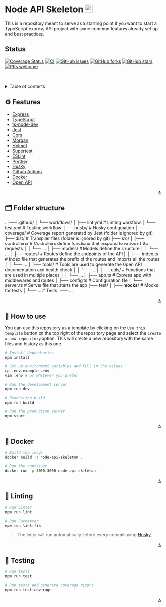 <div id="top">
  <h1>Node API Skeleton <img src="https://cdn.iconscout.com/icon/free/png-256/typescript-1174965.png" width="25" height="25" /></h1>
</div>

<p>This is a repository meant to serve as a starting point if you want to start a TypeScript express API project with some common features already set up and best practices.</p>
</div>

## Status

[![Coverage Status](https://img.shields.io/coverallsCoverage/github/Proskynete/node-api-skeleton?logo=Coveralls)](https://coveralls.io/github/Proskynete/node-api-skeleton?branch=master) [![CI](https://img.shields.io/github/actions/workflow/status/Proskynete/node-api-skeleton/ci.yml?logo=GithubActions&logoColor=fff)](https://github.com/Proskynete/node-api-skeleton/actions/workflows/ci.yml) [![GitHub issues](https://img.shields.io/github/issues/Proskynete/node-api-skeleton)](https://github.com/Proskynete/node-api-skeleton/issues) [![GitHub forks](https://img.shields.io/github/forks/Proskynete/node-api-skeleton)](https://github.com/Proskynete/node-api-skeleton/network) [![GitHub stars](https://img.shields.io/github/stars/Proskynete/node-api-skeleton)](https://github.com/Proskynete/node-api-skeleton/stargazers)  [![PRs welcome](https://img.shields.io/badge/PRs-welcome-green)](#CONTRIBUTING.md)

<br />
<br />

<details>
  <summary>Table of contents</summary>
  <ol>
    <li>
      <a href="#features">Features</a>
    </li>
    <li>
      <a href="#folder-structure">Folder structure</a>
    </li>
    <li>
      <a href="#how-to-use">How to use</a>
    </li>
    <li>
      <a href="#docker">Docker</a>
    </li>
    <li>
      <a href="#linting">Linting</a>
    </li>
    <li>
      <a href="#testing">Testing</a>
    </li>
  </ol>
</details>

<h2 id="features">⚙️ Features</h2>

- [Express](https://expressjs.com/)
- [TypeScript](https://www.typescriptlang.org/)
- [ts-node-dev](https://github.com/wclr/ts-node-dev)
- [Jest](https://jestjs.io/)
- [Cors](https://github.com/expressjs/cors)
- [Morgan](https://github.com/expressjs/morgan)
- [Helmet](https://helmetjs.github.io/)
- [Supertest](https://github.com/ladjs/supertest#readme)
- [ESLint](https://eslint.org/)
- [Prettier](https://prettier.io/)
- [Husky](https://typicode.github.io/husky/#/)
- [Github Actions](https://github.com/features/actions)
- [Docker](https://www.docker.com/)
- [Open API](https://swagger.io/specification/)

<p align="right"><a href="#top">🔝</a></p>

<h2 id="folder-structure">🗂️ Folder structure</h2>

.
├── .github/
│   └── workflows/
│       ├── lint.yml    # Linting workflow
│       └── test.yml    # Testing workflow
├── .husky/             # Husky configuration
├── coverage/           # Coverage report generated by Jest (folder is ignored by git)
├── dist/               # Transpiler files (folder is ignored by git)
├── src/
│   ├── controllers/    # Controllers define functions that respond to various http requests
│   │   └── ...
│   ├── models/         # Models define the structure
│   │   └── ...
│   ├── routes/         # Routes define the endpoints of the API
│   │   ├── index.ts    # Index file that generates the prefix of the routes and imports all the routes
│   │   └── ...
│   ├── tools/          # Tools are used to generate the Open API documentation and health check
│   │   └── ...
│   ├── utils/          # Functions that are used in multiple places
│   │   └── ...
│   ├── app.ts          # Express app with middlewares and routes
│   ├── config.ts       # Configuration file
│   └── server.ts       # Server file that starts the app
├── test/
│   ├── __mocks__/      # Mocks for tests
│   └── ...             # Tests
└── ...

<p align="right"><a href="#top">🔝</a></p>

<h2 id="how-to-use">💪  How to use</h2>

You can use this repository as a template by clicking on the `Use this template` button on the top right of the repository page and select the `Create a new repository` option. This will create a new repository with the same files and history as this one.

```bash
# Install dependencies
npm install

# Set up environment variables and fill in the values
cp .env.example .env
vim .env # or whatever you prefer

# Run the development server
npm run dev

# Production build
npm run build

# Run the production server
npm start
```

<p align="right"><a href="#top">🔝</a></p>

<h2 id="docker">🐳 Docker</h2>

```bash
# Build the image
docker build -t node-api-skeleton .

# Run the container
docker run -p 3000:3000 node-api-skeleton
```

<p align="right"><a href="#top">🔝</a></p>

<h2 id="linting">🔦 Linting</h2>

```bash
# Run Linter
npm run lint

# Run Formatter
npm run lint:fix
```

> The linter will run automatically before every commit using [Husky](https://typicode.github.io/husky/).

<p align="right"><a href="#top">🔝</a></p>

<h2 id="testing">👾 Testing</h2>

```bash
# Run tests
npm run test

# Run tests and generate coverage report
npm run test:coverage
```

<p align="right"><a href="#top">🔝</a></p>
